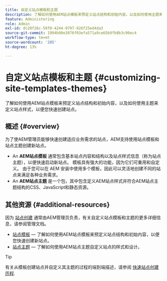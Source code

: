 ```yaml
---
title: 自定义站点模板和主题
description: 了解如何使用AEM站点模板来预定义站点结构和初始内容，以及如何使用主题来定义站点样式，以便您快速创建站点。
feature: Administering
role: Admin
exl-id: dc20f26c-59f0-4244-9797-926f25ed4da3
source-git-commit: 1994b90e3876f03efa571a9ce65b9fb8b3c90ec4
workflow-type: tm+mt
source-wordcount: '285'
ht-degree: 13%

---
```


# 自定义站点模板和主题 {#customizing-site-templates-themes}

了解如何使用AEM站点模板来预定义站点结构和初始内容，以及如何使用主题来定义站点样式，以便您快速创建站点。

## 概述 {#overview}

为了使AEM管理员能够快速创建适应业务需求的站点，AEM支持使用站点模板和站点主题创建新站点。

* An **AEM站点模板** 通常包含基本站点内容和结构以及站点样式信息（称为站点主题），以便快速启动新站点。 模板具有强大的功能，因为它们可重用和自定义。 由于您可以在 AEM 安装中使用多个模板，因此可以灵活地创建不同的站点来满足各种业务需求。
* An **AEM站点主题** 是一个包，其中包含定义AEM站点样式并符合AEM站点主题结构的CSS、JavaScript和静态资源。

## 其他资源 {#additional-resources}

因为 [站点创建](/help/sites-cloud/administering/site-creation/create-site.md) 通常由AEM管理员负责，有关自定义站点模板和主题的更多详细信息，请参阅管理文档。

* [站点模板](/help/sites-cloud/administering/site-creation/site-templates.md)  — 了解如何使用AEM站点模板来预定义站点结构和初始内容，以便您快速创建新站点。
* [站点主题](/help/sites-cloud/administering/site-creation/site-themes.md)  — 了解如何使用AEM站点主题自定义站点的样式和设计。

>[!TIP]
>
>有关从模板创建站点并自定义其主题的过程的端到端描述，请参阅 [快速站点创建历程](/help/journey-sites/quick-site/overview.md).
